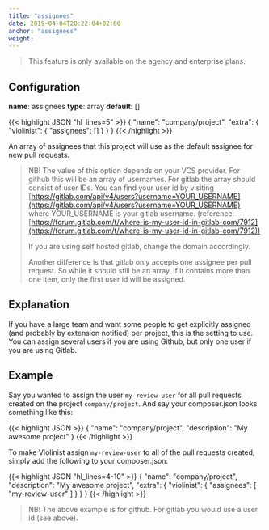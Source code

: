 ```yaml
---
title: "assignees"
date: 2019-04-04T20:22:04+02:00
anchor: "assignees"
weight: 
---
```


>This feature is only available on the agency and enterprise plans.

## Configuration

__name__: assignees
__type__: array
__default__: []

{{< highlight JSON "hl_lines=5" >}}
{
  "name": "company/project",
  "extra": {
    "violinist": {
      "assignees": []
    }
  }
}
{{< /highlight >}}

An array of assignees that this project will use as the default assignee for new pull requests. 

>NB! The value of this option depends on your VCS provider. For github this will be an array of usernames. For gitlab the array should consist of user IDs. You can find your user id by visiting [https://gitlab.com/api/v4/users?username=YOUR_USERNAME](https://gitlab.com/api/v4/users?username=YOUR_USERNAME) where YOUR_USERNAME is your gitlab username. (reference: [https://forum.gitlab.com/t/where-is-my-user-id-in-gitlab-com/7912](https://forum.gitlab.com/t/where-is-my-user-id-in-gitlab-com/7912))
>
>If you are using self hosted gitlab, change the domain accordingly.
>
>Another difference is that gitlab only accepts one assignee per pull request. So while it should still be an array, if it contains more than one item, only the first user id will be assigned.

## Explanation

If you have a large team and want some people to get explicitly assigned (and probably by extension notified) per project, this is the setting to use. You can assign several users if you are using Github, but only one user if you are using Gitlab.

## Example

Say you wanted to assign the user `my-review-user` for all pull requests created on the project `company/project`. And say your composer.json looks something like this:

{{< highlight JSON >}}
{
  "name": "company/project",
  "description": "My awesome project"
}
{{< /highlight >}}


To make Violinist assign `my-review-user` to all of the pull requests created, simply add the following to your composer.json:


{{< highlight JSON "hl_lines=4-10" >}}
{
  "name": "company/project",
  "description": "My awesome project",
  "extra": {
    "violinist": {
      "assignees": [
        "my-review-user"
      ]
    }
  }
}
{{< /highlight >}}

>NB! The above example is for github. For gitlab you would use a user id (see above).
